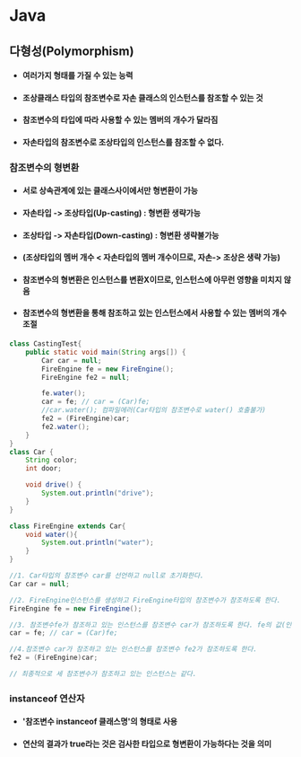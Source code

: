 # Java
## 다형성(Polymorphism)
* #### 여러가지 형태를 가질 수 있는 능력
* #### **조상클래스 타입의 참조변수로 자손 클래스의 인스턴스를 참조할 수 있는 것**
* #### 참조변수의 타입에 따라 사용할 수 있는 멤버의 개수가 달라짐
* #### 자손타입의 참조변수로 조상타입의 인스턴스를 참조할 수 없다.

### 참조변수의 형변환
* #### 서로 **상속관계**에 있는 클래스사이에서만 형변환이 가능
* #### 자손타입 -> 조상타입(Up-casting) : 형변환 생략가능
* #### 조상타입 -> 자손타입(Down-casting) : 형변환 생략불가능
* #### (조상타입의 멤버 개수 < 자손타입의 멤버 개수이므로, 자손-> 조상은 생략 가능)
* #### 참조변수의 형변환은 인스턴스를 변환X이므로, **인스턴스에 아무런 영향을 미치지 않음**
* #### 참조변수의 형변환을 통해 참조하고 있는 **인스턴스에서 사용할 수 있는 멤버의 개수 조절**

```java
class CastingTest{
    public static void main(String args[]) {
        Car car = null;
        FireEngine fe = new FireEngine();
        FireEngine fe2 = null;

        fe.water();
        car = fe; // car = (Car)fe;
        //car.water(); 컴파일에러(Car타입의 참조변수로 water() 호출불가)
        fe2 = (FireEngine)car;
        fe2.water();
    }
}
class Car {
    String color;
    int door;

    void drive() {
        System.out.println("drive");
    }
}

class FireEngine extends Car{
    void water(){
        System.out.println("water");
    }
}
```
```java
//1. Car타입의 참조변수 car를 선언하고 null로 초기화한다.
Car car = null;

//2. FireEngine인스턴스를 생성하고 FireEngine타입의 참조변수가 참조하도록 한다.
FireEngine fe = new FireEngine();

//3. 참조변수fe가 참조하고 있는 인스턴스를 참조변수 car가 참조하도록 한다. fe의 값(인스턴스의 주소)이 car에 저장된다.
car = fe; // car = (Car)fe;

//4.참조변수 car가 참조하고 있는 인스턴스를 참조변수 fe2가 참조하도록 한다.
fe2 = (FireEngine)car;

// 최종적으로 세 참조변수가 참조하고 있는 인스턴스는 같다.
```
### instanceof 연산자
* #### '참조변수 instanceof 클래스명'의 형태로 사용
* #### 연산의 결과가 true라는 것은 검사한 타입으로 형변환이 가능하다는 것을 의미